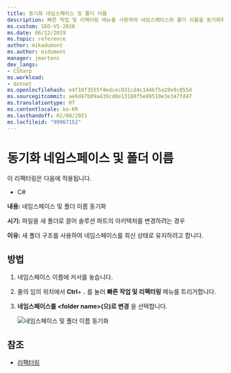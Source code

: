 ```yaml
---
title: 동기화 네임스페이스 및 폴더 이름
description: 빠른 작업 및 리팩터링 메뉴를 사용하여 네임스페이스와 폴더 이름을 동기화하는 방법을 알아봅니다.
ms.custom: SEO-VS-2020
ms.date: 06/12/2019
ms.topic: reference
author: mikadumont
ms.author: midumont
manager: jmartens
dev_langs:
- CSharp
ms.workload:
- dotnet
ms.openlocfilehash: e4f10f3555f4edcec031cd4c144bf5a28e9c055d
ms.sourcegitcommit: ae6d47b09a439cd0e13180f5e89510e3e347fd47
ms.translationtype: HT
ms.contentlocale: ko-KR
ms.lasthandoff: 02/08/2021
ms.locfileid: "99967152"
---
```

# <a name="sync-namespace-and-folder-name"></a>동기화 네임스페이스 및 폴더 이름

이 리팩터링은 다음에 적용됩니다.

- C#

**내용:** 네임스페이스 및 폴더 이름 동기화

**시기:** 파일을 새 폴더로 끌어 솔루션 파트의 아키텍처를 변경하려는 경우 

**이유:** 새 폴더 구조를 사용하여 네임스페이스를 최신 상태로 유지하려고 합니다.

## <a name="how-to"></a>방법

1. 네임스페이스 이름에 커서를 놓습니다.
2. 줄의 임의 위치에서 **Ctrl**+ **.** 를 눌러 **빠른 작업 및 리팩터링** 메뉴를 트리거합니다.
3. **네임스페이스를 \<folder name>(으)로 변경** 을 선택합니다.

   ![네임스페이스 및 폴더 이름 동기화](media/sync-namespace-and-folder-name.png)

## <a name="see-also"></a>참조

- [리팩터링](../refactoring-in-visual-studio.md)
